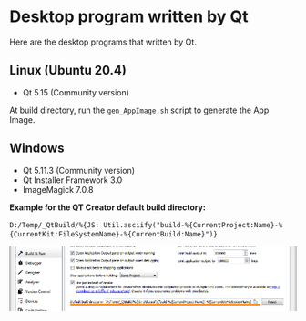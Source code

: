 # Desktop program written by Qt

Here are the desktop programs that written by Qt.



## Linux (Ubuntu 20.4)

- Qt 5.15 (Community version)



At build directory, run the ```gen_AppImage.sh``` script to generate the App Image.



## Windows

- Qt 5.11.3 (Community version)
- Qt Installer Framework 3.0
- ImageMagick 7.0.8

**Example for the QT Creator default build directory:**

```
D:/Temp/_QtBuild/%{JS: Util.asciify("build-%{CurrentProject:Name}-%{CurrentKit:FileSystemName}-%{CurrentBuild:Name}")}
```

<img src="DefaultBuildDirectory.png" />
